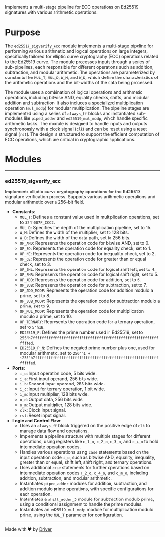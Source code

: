 <!--------------------------------------------------------------------------------->
<!-- IMPORTANT: This file is auto-generated by Driver (https://driver.ai). -------->
<!-- Manual edits may be overwritten on future commits. --------------------------->
<!--------------------------------------------------------------------------------->

Implements a multi-stage pipeline for ECC operations on Ed25519 signatures with various arithmetic operations.

# Purpose
The `ed25519_sigverify_ecc` module implements a multi-stage pipeline for performing various arithmetic and logical operations on large integers, specifically tailored for elliptic curve cryptography (ECC) operations related to the Ed25519 curve. The module processes inputs through a series of sub-pipelines, each responsible for different operations such as addition, subtraction, and modular arithmetic. The operations are parameterized by constants like `MUL_T`, `MUL_D`, `W_M`, and `W_D`, which define the characteristics of the arithmetic operations and the bit-widths of the data being processed.

The module uses a combination of logical operations and arithmetic operations, including bitwise AND, equality checks, shifts, and modular addition and subtraction. It also includes a specialized multiplication operation (`mul_modp`) for modular multiplication. The pipeline stages are implemented using a series of `always_ff` blocks and instantiated sub-modules like `piped_adder` and `ed25519_mul_modp`, which handle specific arithmetic tasks. The module is designed to handle inputs and outputs synchronously with a clock signal (`clk`) and can be reset using a reset signal (`rst`). The design is structured to support the efficient computation of ECC operations, which are critical in cryptographic applications.
# Modules

---
### ed25519\_sigverify\_ecc
Implements elliptic curve cryptography operations for the Ed25519 signature verification process. Supports various arithmetic operations and modular arithmetic over a 256-bit field.
- **Constants**:
    - ``MUL_T``: Defines a constant value used in multiplication operations, set to `32'h007F_CCC2`.
    - ``MUL_D``: Specifies the depth of the multiplication pipeline, set to 15.
    - ``W_M``: Defines the width of the multiplier, set to 128 bits.
    - ``W_D``: Defines the width of the data path, set to 256 bits.
    - ``OP_AND``: Represents the operation code for bitwise AND, set to 0.
    - ``OP_EQ``: Represents the operation code for equality check, set to 1.
    - ``OP_NE``: Represents the operation code for inequality check, set to 2.
    - ``OP_GE``: Represents the operation code for greater than or equal check, set to 3.
    - ``OP_SHL``: Represents the operation code for logical shift left, set to 4.
    - ``OP_SHR``: Represents the operation code for logical shift right, set to 5.
    - ``OP_ADD``: Represents the operation code for addition, set to 6.
    - ``OP_SUB``: Represents the operation code for subtraction, set to 7.
    - ``OP_ADD_MODP``: Represents the operation code for addition modulo a prime, set to 8.
    - ``OP_SUB_MODP``: Represents the operation code for subtraction modulo a prime, set to 9.
    - ``OP_MUL_MODP``: Represents the operation code for multiplication modulo a prime, set to 10.
    - ``OP_TERNARY``: Represents the operation code for a ternary operation, set to `5'h1B`.
    - ``ED25519_P``: Defines the prime number used in Ed25519, set to `255'h7fffffffffffffffffffffffffffffffffffffffffffffffffffffffffffffed`.
    - ``ED25519_P_N``: Defines the negated prime number plus one, used for modular arithmetic, set to `256'h1 + ~256'h7fffffffffffffffffffffffffffffffffffffffffffffffffffffffffffffed`.
- **Ports**:
    - ``i_o``: Input operation code, 5 bits wide.
    - ``i_a``: First input operand, 256 bits wide.
    - ``i_b``: Second input operand, 256 bits wide.
    - ``i_c``: Input for ternary operation, 1 bit wide.
    - ``i_m``: Input multiplier, 128 bits wide.
    - ``o_d``: Output data, 256 bits wide.
    - ``o_m``: Output multiplier, 128 bits wide.
    - ``clk``: Clock input signal.
    - ``rst``: Reset input signal.
- **Logic and Control Flow**:
    - Uses an `always_ff` block triggered on the positive edge of `clk` to manage data flow and operations.
    - Implements a pipeline structure with multiple stages for different operations, using registers like `c_1_o`, `c_2_o`, `c_3_o`, and `c_4_o` to hold intermediate operation codes.
    - Handles various operations using `case` statements based on the input operation code `i_o`, such as bitwise AND, equality, inequality, greater than or equal, shift left, shift right, and ternary operations.
    - Uses additional `case` statements for further operations based on intermediate operation codes `c_2_o`, `c_4_o`, and `c_m_o`, including addition, subtraction, and modular arithmetic.
    - Instantiates `piped_adder` modules for addition, subtraction, and addition modulo prime operations, with specific configurations for each operation.
    - Instantiates a `shift_adder_3` module for subtraction modulo prime, using a conditional assignment to handle the prime modulus.
    - Instantiates an `ed25519_mul_modp` module for multiplication modulo prime, using the `MUL_T` parameter for configuration.



---
Made with ❤️ by [Driver](https://www.driver.ai/)